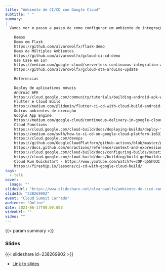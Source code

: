 ```yaml
---
title: "Ambiente de CI/CD com Google Cloud"
subtitle: " "
summary:
|
  Vamos ver o passo a passo de como configurar um ambiente de integração continua e deploy continuo usando ferramentas gerenciadas no Google Cloud, sem se queimar tendo que gerenciar servidores. 
    
    Demos
    Demo em Flask 
    https://github.com/alvarowolfx/flask-demo
    Demo de Múltiplos Ambientes
    https://github.com/alvarowolfx/gcloud-ci-cd-demo
    Use Case em IoT 
    https://medium.com/google-cloud/serverless-continuous-integration-and-ota-update-flow-using-google-cloud-build-and-arduino-d5e1cda504bf
    https://github.com/alvarowolfx/gcloud-ota-arduino-update
    
    Referencias
    
    Deploy de aplicativos móveis
    Android APK
    https://cloud.google.com/community/tutorials/building-android-apk-with-cloud-build-gradle-docker-image
    Flutter e Cloud Build
    https://medium.com/@lidemin/flutter-ci-cd-with-cloud-build-android-9cd12ade8306
    Outros ambientes de execução
    Google App Engine
    https://medium.com/google-cloud/continuous-delivery-in-google-cloud-platform-cloud-build-with-app-engine-8355d3a11ff5
    Cloud Functions
    https://cloud.google.com/cloud-build/docs/deploying-builds/deploy-functions
    https://medium.com/swlh/how-to-ci-cd-on-google-cloud-platform-1e631cded335
    https://cloud.google.com/devops
    https://github.com/GoogleCloudPlatform/github-actions/blob/master/get-secretmanager-secrets/README.md
    https://docs.github.com/en/actions/reference/context-and-expression-syntax-for-github-actions#github-context
    https://cloud.google.com/cloud-build/docs/configuring-builds/substitute-variable-values#yaml_2
    https://cloud.google.com/cloud-build/docs/building/build-go#building_using_go_modules
    Cloud Run Quickstart - https://www.youtube.com/watch?v=3OP-q55hOUI
    https://fireship.io/lessons/ci-cd-with-google-cloud-build/
tags:
  - talk
cover:
  image: ""
slidesUrl: "https://www.slideshare.net/alvarowolfx/ambiente-de-cicd-com-google-cloud"
slideId: "238269902"
event: "Cloud Summit Cerrado"
audience: "Online"
date: 2021-06-17T00:00:00Z
videoUrl: ""
video: ""
---
```


<!-- truncate -->

{{< param summary >}}
### Slides
{{< slideshare id=238269902 >}}

- [Link to slides](https://www.slideshare.net/alvarowolfx/ambiente-de-cicd-com-google-cloud)

